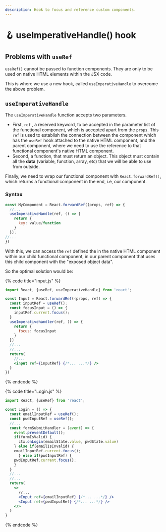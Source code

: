 ```yaml
---
description: Hook to focus and reference custom components.
---
```


# 🪝 useImperativeHandle() hook

## Problems with `useRef`

`useRef()` cannot be passed to function components. They are only to be used on native HTML elements within the JSX code.

This is where we use a new hook, called `useImperativeHandle` to overcome the above problem.

## `useImperativeHandle`

The `useImperativeHandle` function accepts two parameters.

* First, `ref` , a reserved keyword, to be accepted in the parameter list of the functional component, which is accepted apart from the `props`. This `ref` is used to establish the connection between the component which has the `useRef` hook attached to the native HTML component, and the parent component, where we need to use the reference to that functional component's native HTML component.
* Second, a function, that must return an object. This object must contain all the **data** (variable, function, array, etc) that we will be able to use from outside.

Finally, we need to wrap our functional component with `React.forwardRef()`, which returns a functional component in the end, i.e, our component.

### Syntax

```jsx
const MyComponent = React.forwardRef((props, ref) => {
  //...
  useImperativeHandle(ref, () => {
    return {
      key: value/function
    }
  });
//...
})
```

With this, we can access the `ref` defined the in the native HTML component within our child functional component, in our parent component that uses this child component with the "exposed object data".

So the optimal solution would be:

{% code title="Input.js" %}
```jsx
import React, {useRef, useImperativeHandle} from 'react';

const Input = React.forwardRef((props, ref) => {
  const inputRef = useRef();
  const focusInput = () => {
    inputRef.current.focus();
  }
  useImperativehandler(ref, () => {
    return {
      focus: focusInput
    }
  })
  //...
  //...
  return(
    //...
    <input ref={inputRef} {/*... ...*/} />
  )
})
```
{% endcode %}

{% code title="Login.js" %}
```jsx
import React, {useRef} from 'react';

const Login = () => {
  const emailInputRef = useRef();
  const pwdInputRef = useRef();
  //...
  const formSubmitHandler = (event) => {
    event.preventDefault();
    if(formIsValid) {
      ctx.onLogin(emailState.value, pwdState.value)
    } else if(emailIsInvalid) {
    emailInputRef.current.focus();
      } else if(pwdInputRef) {
    pwdInputRef.current.focus();
    }
  }
  //...
  //...
  return(
    <>
      //...
      <Input ref={emailInputRef} {/*... ...*/} />
      <Input ref={pwdInputRef} {/*... ...*/} />
    </>
  )
}
```
{% endcode %}
